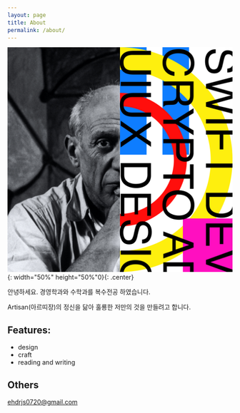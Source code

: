 ```yaml
---
layout: page
title: About
permalink: /about/
---
```


![profilePicture](/assets/images/pfp.jpg){: width="50%" height="50%"0}{: .center}

안녕하세요. 
경영학과와 수학과를 복수전공 하였습니다.

Artisan(아르띠장)의 정신을 닮아
훌룡한 저만의 것을 만들려고 합니다.

## Features:
- design
- craft
- reading and writing


## Others
ehdrjs0720@gmail.com



